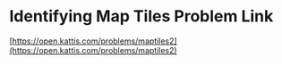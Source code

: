 # Identifying Map Tiles Problem Link
[https://open.kattis.com/problems/maptiles2](https://open.kattis.com/problems/maptiles2)